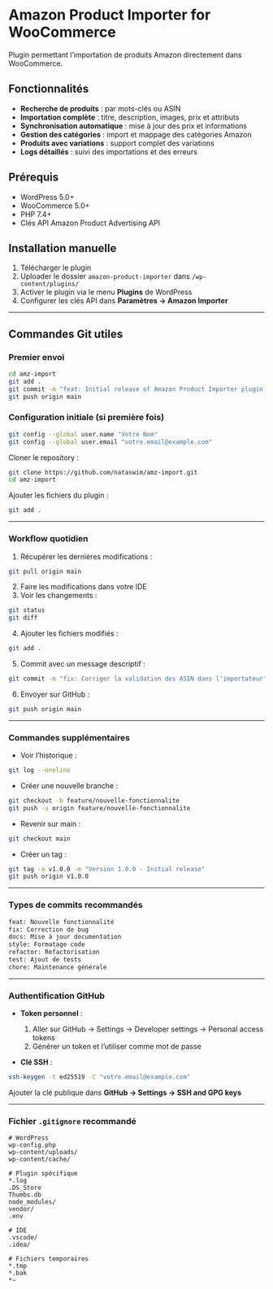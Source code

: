 # Amazon Product Importer for WooCommerce

Plugin permettant l’importation de produits Amazon directement dans WooCommerce.

## Fonctionnalités

- **Recherche de produits** : par mots-clés ou ASIN  
- **Importation complète** : titre, description, images, prix et attributs  
- **Synchronisation automatique** : mise à jour des prix et informations  
- **Gestion des catégories** : import et mappage des catégories Amazon  
- **Produits avec variations** : support complet des variations  
- **Logs détaillés** : suivi des importations et des erreurs  

## Prérequis

- WordPress 5.0+  
- WooCommerce 5.0+  
- PHP 7.4+  
- Clés API Amazon Product Advertising API  

## Installation manuelle

1. Télécharger le plugin  
2. Uploader le dossier `amazon-product-importer` dans `/wp-content/plugins/`  
3. Activer le plugin via le menu **Plugins** de WordPress  
4. Configurer les clés API dans **Paramètres → Amazon Importer**  

---

## Commandes Git utiles

### Premier envoi

```bash
cd amz-import
git add .
git commit -m "feat: Initial release of Amazon Product Importer plugin v1.0.0"
git push origin main
```

### Configuration initiale (si première fois)

```bash
git config --global user.name "Votre Nom"
git config --global user.email "votre.email@example.com"
```

Cloner le repository :  
```bash
git clone https://github.com/nataswim/amz-import.git
cd amz-import
```

Ajouter les fichiers du plugin :  
```bash
git add .
```

---

### Workflow quotidien

1. Récupérer les dernières modifications :  
```bash
git pull origin main
```
2. Faire les modifications dans votre IDE  
3. Voir les changements :  
```bash
git status
git diff
```
4. Ajouter les fichiers modifiés :  
```bash
git add .
```
5. Commit avec un message descriptif :  
```bash
git commit -m "fix: Corriger la validation des ASIN dans l'importateur"
```
6. Envoyer sur GitHub :  
```bash
git push origin main
```

---

### Commandes supplémentaires

- Voir l’historique :  
```bash
git log --oneline
```
- Créer une nouvelle branche :  
```bash
git checkout -b feature/nouvelle-fonctionnalite
git push -u origin feature/nouvelle-fonctionnalite
```
- Revenir sur main :  
```bash
git checkout main
```
- Créer un tag :  
```bash
git tag -a v1.0.0 -m "Version 1.0.0 - Initial release"
git push origin v1.0.0
```

---

### Types de commits recommandés

```bash
feat: Nouvelle fonctionnalité
fix: Correction de bug
docs: Mise à jour documentation
style: Formatage code
refactor: Refactorisation
test: Ajout de tests
chore: Maintenance générale
```

---

### Authentification GitHub

- **Token personnel** :  
  1. Aller sur GitHub → Settings → Developer settings → Personal access tokens  
  2. Générer un token et l’utiliser comme mot de passe  

- **Clé SSH** :  
```bash
ssh-keygen -t ed25519 -C "votre.email@example.com"
```
Ajouter la clé publique dans **GitHub → Settings → SSH and GPG keys**  

---

### Fichier `.gitignore` recommandé

```gitignore
# WordPress
wp-config.php
wp-content/uploads/
wp-content/cache/

# Plugin spécifique
*.log
.DS_Store
Thumbs.db
node_modules/
vendor/
.env

# IDE
.vscode/
.idea/

# Fichiers temporaires
*.tmp
*.bak
*~
```
